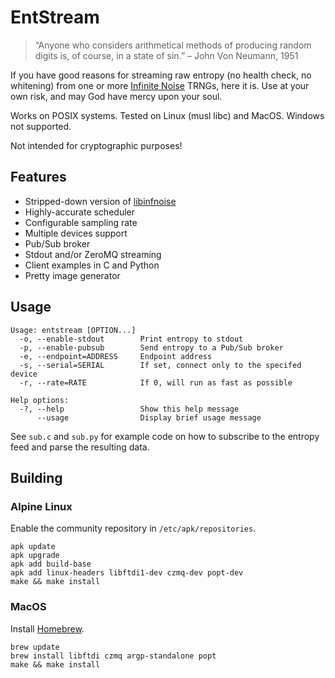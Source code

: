 # EntStream

> “Anyone who considers arithmetical methods of producing random digits is, of course, in a state of sin.” – John Von Neumann, 1951

If you have good reasons for streaming raw entropy (no health check, no whitening) from one or more [Infinite Noise](https://www.crowdsupply.com/13-37/infinite-noise-trng) TRNGs, here it is. Use at your own risk, and may God have mercy upon your soul.

Works on POSIX systems. Tested on Linux (musl libc) and MacOS. Windows not supported.

Not intended for cryptographic purposes!

## Features

- Stripped-down version of [libinfnoise](https://github.com/waywardgeek/infnoise)
- Highly-accurate scheduler
- Configurable sampling rate
- Multiple devices support
- Pub/Sub broker
- Stdout and/or ZeroMQ streaming
- Client examples in C and Python
- Pretty image generator

## Usage

```
Usage: entstream [OPTION...]
  -o, --enable-stdout        Print entropy to stdout
  -p, --enable-pubsub        Send entropy to a Pub/Sub broker
  -e, --endpoint=ADDRESS     Endpoint address
  -s, --serial=SERIAL        If set, connect only to the specifed device
  -r, --rate=RATE            If 0, will run as fast as possible

Help options:
  -?, --help                 Show this help message
      --usage                Display brief usage message
```

See `sub.c` and `sub.py` for example code on how to subscribe to the entropy feed and parse the resulting data.

## Building

### Alpine Linux

Enable the community repository in `/etc/apk/repositories`.

```
apk update
apk upgrade
apk add build-base
apk add linux-headers libftdi1-dev czmq-dev popt-dev
make && make install
```

### MacOS

Install [Homebrew](https://brew.sh/).

```
brew update
brew install libftdi czmq argp-standalone popt
make && make install
```
